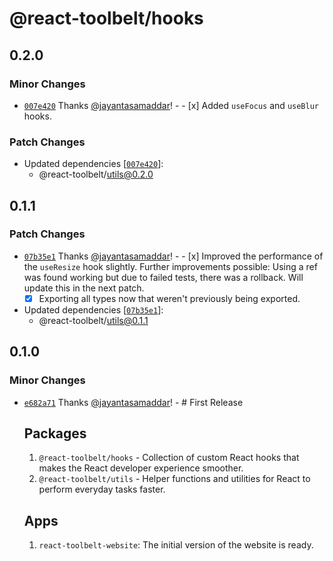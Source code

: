 # @react-toolbelt/hooks

## 0.2.0

### Minor Changes

- [`007e420`](https://github.com/jayantasamaddar/react-toolbelt/commit/007e42006c4251051c66c263da8eb1f5d3560fe1)
  Thanks [@jayantasamaddar](https://github.com/jayantasamaddar)! - - [x] Added
  `useFocus` and `useBlur` hooks.

### Patch Changes

- Updated dependencies
  [[`007e420`](https://github.com/jayantasamaddar/react-toolbelt/commit/007e42006c4251051c66c263da8eb1f5d3560fe1)]:
  - @react-toolbelt/utils@0.2.0

## 0.1.1

### Patch Changes

- [`07b35e1`](https://github.com/jayantasamaddar/react-toolbelt/commit/07b35e1a217e8aa996064798dc9d13e89d9b4f49)
  Thanks [@jayantasamaddar](https://github.com/jayantasamaddar)! - - [x]
  Improved the performance of the `useResize` hook slightly. Further
  improvements possible: Using a ref was found working but due to failed tests,
  there was a rollback. Will update this in the next patch.
  - [x] Exporting all types now that weren't previously being exported.
- Updated dependencies
  [[`07b35e1`](https://github.com/jayantasamaddar/react-toolbelt/commit/07b35e1a217e8aa996064798dc9d13e89d9b4f49)]:
  - @react-toolbelt/utils@0.1.1

## 0.1.0

### Minor Changes

- [`e682a71`](https://github.com/jayantasamaddar/react-toolbelt/commit/e682a71b5fc78294b5756a4bc607cad5cb5ceaf6)
  Thanks [@jayantasamaddar](https://github.com/jayantasamaddar)! - # First
  Release

  ## Packages

  1. `@react-toolbelt/hooks` - Collection of custom React hooks that makes the
     React developer experience smoother.
  2. `@react-toolbelt/utils` - Helper functions and utilities for React to
     perform everyday tasks faster.

  ## Apps

  1. `react-toolbelt-website`: The initial version of the website is ready.
